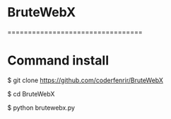 # BruteWebX
=================================
# Command install
$ git clone https://github.com/coderfenrir/BruteWebX

$ cd BruteWebX

$ python brutewebx.py

